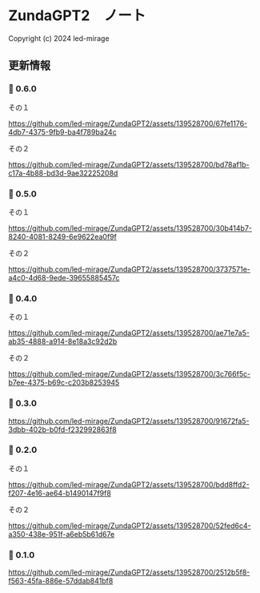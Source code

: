 # ZundaGPT2　ノート

Copyright (c) 2024 led-mirage

## 更新情報

### 🌟 0.6.0

その１

https://github.com/led-mirage/ZundaGPT2/assets/139528700/67fe1176-4db7-4375-9fb9-ba4f789ba24c

その２

https://github.com/led-mirage/ZundaGPT2/assets/139528700/bd78af1b-c17a-4b88-bd3d-9ae32225208d

### 🌟 0.5.0

その１

https://github.com/led-mirage/ZundaGPT2/assets/139528700/30b414b7-8240-4081-8249-6e9622ea0f9f

その２

https://github.com/led-mirage/ZundaGPT2/assets/139528700/3737571e-a4c0-4d68-9ede-39655885457c

### 🌟 0.4.0

その１

https://github.com/led-mirage/ZundaGPT2/assets/139528700/ae71e7a5-ab35-4888-a914-8e18a3c92d2b

その２

https://github.com/led-mirage/ZundaGPT2/assets/139528700/3c766f5c-b7ee-4375-b69c-c203b8253945

### 🌟 0.3.0

https://github.com/led-mirage/ZundaGPT2/assets/139528700/91672fa5-3dbb-402b-b0fd-f232992863f8

### 🌟 0.2.0

その１

https://github.com/led-mirage/ZundaGPT2/assets/139528700/bdd8ffd2-f207-4e16-ae64-b1490147f9f8

その２

https://github.com/led-mirage/ZundaGPT2/assets/139528700/52fed6c4-a350-438e-951f-a6eb5b61d67e

### 🌟 0.1.0

https://github.com/led-mirage/ZundaGPT2/assets/139528700/2512b5f8-f563-45fa-886e-57ddab841bf8

